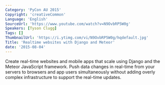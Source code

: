 ```yaml
---
Category: 'PyCon AU 2015'
Copyright: 'creativeCommon'
Language: 'English'
SourceUrl: 'https://www.youtube.com/watch?v=N9OvbRP5W0g'
Speakers: [Tyson Clugg]
Tags: []
ThumbnailUrl: 'https://i.ytimg.com/vi/N9OvbRP5W0g/hqdefault.jpg'
Title: 'Realtime websites with Django and Meteor'
date: '2015-08-04'
---
```

Create real-time websites and mobile apps that scale using Django and the Meteor JavaScript framework.  Push data changes in real-time from your servers to browsers and app users simultaneously without adding overly complex infrastructure to support the real-time updates.
